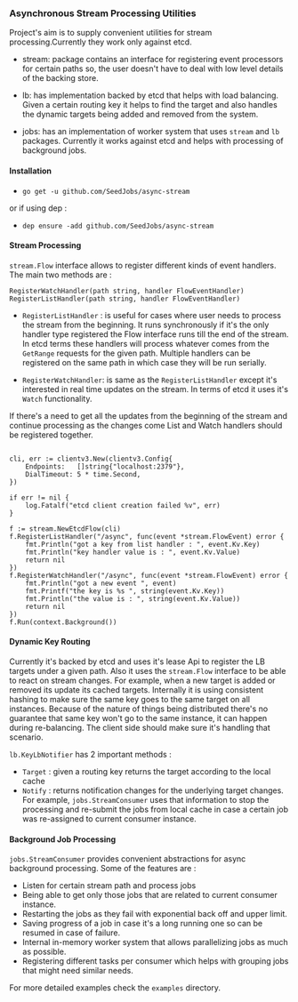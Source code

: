 ### Asynchronous Stream Processing Utilities

Project's aim is to supply convenient utilities for stream processing.Currently they work only against etcd.

 - stream: package contains an interface for registering event processors for certain paths so, the user
 doesn't have to deal with low level details of the backing store.
 
 - lb: has implementation backed by etcd that helps with load balancing. Given a certain routing key it helps to
 find the target and also handles the dynamic targets being added and removed from the system.
 
 - jobs: has an implementation of worker system that uses `stream` and `lb` packages.
 Currently it works against etcd and helps with processing of background jobs.
 
 
 
#### Installation


  - `go get -u github.com/SeedJobs/async-stream`
  
  or if using dep : 
  
  - `dep ensure -add github.com/SeedJobs/async-stream`
  

#### Stream Processing

`stream.Flow` interface allows to register different kinds of event handlers.
The main two methods are : 

```golang
RegisterWatchHandler(path string, handler FlowEventHandler)
RegisterListHandler(path string, handler FlowEventHandler)
```

- `RegisterListHandler` : is useful for cases where user needs to process the stream from the beginning. It runs synchronously
if it's the only handler type registered the Flow interface runs till the end of the stream. In etcd terms these handlers 
will process whatever comes from the `GetRange` requests for the given path.
Multiple handlers can be registered on the same path in which case they will be run serially.

 
- `RegisterWatchHandler`: is same as the `RegisterListHandler` except it's interested in real time updates on the stream. In terms of
etcd it uses it's `Watch` functionality.

If there's a need to get all the updates from the beginning of the stream and continue processing as the changes come List and Watch
handlers should be registered together.


```golang

cli, err := clientv3.New(clientv3.Config{
    Endpoints:   []string{"localhost:2379"},
	DialTimeout: 5 * time.Second,
})

if err != nil {
    log.Fatalf("etcd client creation failed %v", err)
}

f := stream.NewEtcdFlow(cli)
f.RegisterListHandler("/async", func(event *stream.FlowEvent) error {
	fmt.Println("got a key from list handler : ", event.Kv.Key)
	fmt.Println("key handler value is : ", event.Kv.Value)
	return nil
})
f.RegisterWatchHandler("/async", func(event *stream.FlowEvent) error {
    fmt.Println("got a new event ", event)
    fmt.Printf("the key is %s ", string(event.Kv.Key))
    fmt.Println("the value is : ", string(event.Kv.Value))
    return nil
})
f.Run(context.Background())
```


#### Dynamic Key Routing

Currently it's backed by etcd and uses it's lease Api to register the LB targets under a given path.
Also it uses the `stream.Flow` interface to be able to react on stream changes. For example, when a new
target is added or removed its update its cached targets. Internally it is using consistent hashing to make
sure the same key goes to the same target on all instances. Because of the nature of things being distributed
there's no guarantee that same key won't go to the same instance, it can happen during re-balancing. The client side
should make sure it's handling that scenario. 

`lb.KeyLbNotifier` has 2 important methods :

- `Target` : given a routing key returns the target according to the local cache
- `Notify` : returns notification changes for the underlying target changes. For example,
`jobs.StreamConsumer` uses that information to stop the processing and re-submit the jobs from local cache
in case a certain job was re-assigned to current consumer instance.


#### Background Job Processing

`jobs.StreamConsumer` provides convenient abstractions for async background processing. Some of the features are :

- Listen for certain stream path and process jobs
- Being able to get only those jobs that are related to current consumer instance.
- Restarting the jobs as they fail with exponential back off and upper limit.
- Saving progress of a job in case it's a long running one so can be resumed in case of failure.
- Internal in-memory worker system that allows parallelizing jobs as much as possible.
- Registering different tasks per consumer which helps with grouping jobs that might need similar needs. 
 


For more detailed examples check the `examples` directory.